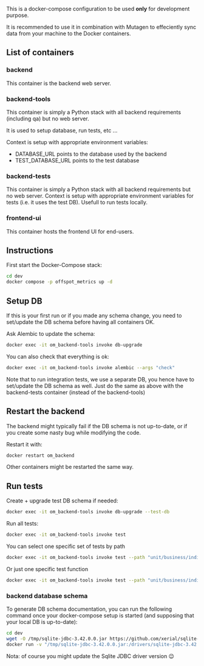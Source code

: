 This is a docker-compose configuration to be used **only** for development purpose.

It is recommended to use it in combination with Mutagen to effeciently sync data from your machine to the Docker containers.

## List of containers

### backend

This container is the backend web server.

### backend-tools

This container is simply a Python stack with all backend requirements (including qa) but no web server.

It is used to setup database, run tests, etc ...

Context is setup with appropriate environment variables:
- DATABASE_URL points to the database used by the backend
- TEST_DATABASE_URL points to the test database

### backend-tests

This container is simply a Python stack with all backend requirements but no web server. Context is
setup with appropriate environment variables for tests (i.e. it uses the test DB). Usefull to run
tests locally.

### frontend-ui

This container hosts the frontend UI for end-users.

## Instructions

First start the Docker-Compose stack:

```sh
cd dev
docker compose -p offspot_metrics up -d
```

## Setup DB

If this is your first run or if you made any schema change, you need to set/update the DB schema before having all containers OK.

Ask Alembic to update the schema:

```sh
docker exec -it om_backend-tools invoke db-upgrade
```

You can also check that everything is ok:
```sh
docker exec -it om_backend-tools invoke alembic --args "check"
```

Note that to run integration tests, we use a separate DB, you hence have to set/update the DB schema as well.
Just do the same as above with the backend-tests container (instead of the backend-tools)

## Restart the backend

The backend might typically fail if the DB schema is not up-to-date, or if you create some nasty bug while modifying the code.

Restart it with:
```sh
docker restart om_backend
```

Other containers might be restarted the same way.

## Run tests

Create + upgrade test DB schema if needed:

```sh
docker exec -it om_backend-tools invoke db-upgrade --test-db
```

Run all tests:
```sh
docker exec -it om_backend-tools invoke test
```

You can select one specific set of tests by path

```sh
docker exec -it om_backend-tools invoke test --path "unit/business/indicators/test_indicators.py"
```

Or just one specific test function

```sh
docker exec -it om_backend-tools invoke test --path "unit/business/indicators/test_indicators.py" --args "-k test_no_input"
```

### backend database schema

To generate DB schema documentation, you can run the following command once your 
docker-compose setup is started (and supposing that your local DB is up-to-date):

```sh
cd dev
wget -O /tmp/sqlite-jdbc-3.42.0.0.jar https://github.com/xerial/sqlite-jdbc/releases/download/3.42.0.0/sqlite-jdbc-3.42.0.0.jar
docker run -v "/tmp/sqlite-jdbc-3.42.0.0.jar:/drivers/sqlite-jdbc-3.42.0.0.jar" -v "$(pwd)/schemaspy.properties:/schemaspy.properties" -v "$(pwd)/schemaspy:/output" -v "$(pwd)/../backend/src/backend/dev.db:/data/database.db" schemaspy/schemaspy:latest
```

Nota: of course you might update the Sqlite JDBC driver version 😉